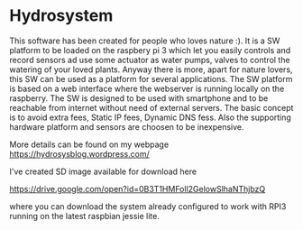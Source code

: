 # Hydrosystem

This software has been created for people who loves nature :). It is a SW platform to be loaded on the raspbery pi 3 which let you easily controls and record sensors ad use some actuator as water pumps, valves to control the watering of your loved plants.
Anyway there is more, apart for nature lovers, this SW can be used as a platform for several applications. 
The SW platform is based on a web interface where the webserver is running locally on the raspberry. The SW is designed to be used with smartphone and to be reachable from internet without need of external servers. The basic concept is to avoid extra fees, Static IP fees, Dynamic DNS fess. Also the supporting hardware platform and sensors are choosen to be inexpensive.

More details can be found on my webpage https://hydrosysblog.wordpress.com/


I've created SD image available for download here 

https://drive.google.com/open?id=0B3T1HMFoll2GelowSlhaNThjbzQ

where you can download the system already configured to work with RPI3 running on the latest raspbian jessie lite.

#
